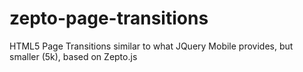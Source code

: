 zepto-page-transitions
======================

HTML5 Page Transitions similar to what JQuery Mobile provides, but smaller (5k), based on Zepto.js